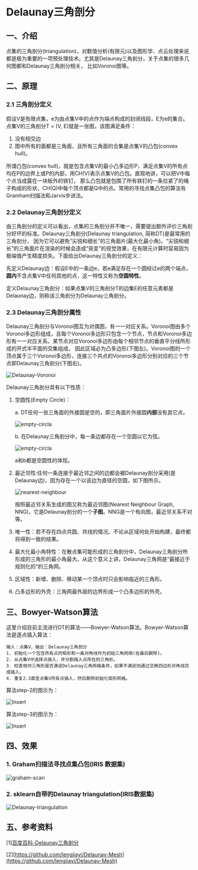 # Delaunay三角剖分
## 一、介绍
点集的三角剖分(triangulation)，对数值分析(有限元)以及图形学、点云处理来说都是极为重要的一项预处理技术。尤其是Delaunay三角剖分，关于点集的很多几何图都和Delaunay三角剖分相关，
比如Voronoi图等。

## 二、原理
### 2.1 三角剖分定义
假设V是有限点集，e为由点集V中的点作为端点构成的封闭线段，E为e的集合。点集V的三角剖分T = (V, E)就是一张图，该图满足条件：
1. 没有相交边
2. 图中所有的面都是三角面，且所有三角面的合集是点集V的凸包(convex hull)。

所谓凸包(convex hull)，就是包含点集V的最小凸多边形P，满足点集V的所有点均在P的边界上或P的内部，用CH(V)表示点集V的凸包。直观地讲，可以把V中每个点当成露在一块板外的铁钉，
那么凸包就是包围了所有铁钉的一条拉紧了的绳子构成的形状，CH(Q)中每个顶点都是Q中的点。常用的寻找点集凸包的算法有Gramham扫描法和Jarvis步进法。

### 2.2 Delaunay三角剖分定义
由三角剖分的定义可以看出，点集的三角剖分并不唯一，需要提出额外评价三角剖分好坏的标准。Delaunay三角剖分(Delaunay triangulation, 简称DT)是最常用的三角剖分，
因为它可以避免“尖锐和细长”的三角面片(最大化最小角)。“尖锐和细长”的三角面片在渲染的时候会造成“突变”的视觉效果，在有限元计算时容易因为极端值产生精度损失。下面给出Delaunay三角剖分的定义：

先定义Delaunay边：假设E中的一条边e，若e满足存在一个圆经过e的两个端点，**圆内**不含点集V中任何其他的点，这一特性又称为**空圆特性**。

定义Delaunay三角剖分：如果点集V的三角剖分T的边集E的任意元素都是Delaunay边，则称该三角剖分为Delaunay三角剖分。

### 2.3 Delaunay三角剖分属性
Delaunay三角剖分与Voronoi图互为对偶图，有一一对应关系。Voronoi图由多个Voronoi多边形组成，且每个Voronoi多边形只包含一个节点，节点和Voronoi多边形有一一对应关系。某节点对应Voronoi多边形由每个相邻节点的垂直平分线所形成的开式半平面的交集组成，
因此区域必为凸多边形(下图左)。Voronoi图的一个顶点属于三个Voronoi多边形，连接三个共点的Voronoi多边形分别对应的三个节点即Delaunay三角剖分(下图右)。

![Delaunay-Voronoi](resources/delaunay_voronoi.jfif)

Delaunay三角剖分具有以下性质：

1. 空圆性(Empty Circle)：

    a. DT任何一张三角面的外接圆是空的，即三角面片外接圆**内部**没有其它点。 
    
    ![empty-circla](resources/empty_circle_a.jpg)
    
    b. 在Delaunay三角剖分中，每一条边都存在一个空圆以它为弦。
    
    ![empty-circla](resources/empty_circle_b.jpg)
    
    a和b都是空圆性的体现。
    
2. 最近邻性:任何一条连接于最近邻之间的边都会被Delaunay剖分采用(是Delaunay边)，因为存在一个以该边为直径的空圆，如下图所示。

    ![nearest-neighbour](resources/1nn.jpg)

    按照最近邻关系生成的图又称为最近邻图(Nearest Neighbour Graph, NNG)，它是Delaunay剖分的一个**子图**。NNG是一个有向图，最近邻关系不对等。

3. 唯一性：若不存在四点共圆、共线的情况。不论从区域何处开始构建，最终都将得到一致的结果。

4. 最大化最小角特性：在散点集可能形成的三角剖分中，Delaunay三角剖分所形成的三角形的最小角最大。从这个意义上讲，Delaunay三角网是“最接近于规则化的“的三角网。

5. 区域性：新增、删除、移动某一个顶点时只会影响临近的三角形。

6. 凸多边形的外壳：三角网最外层的边界形成一个凸多边形的外壳。


## 三、Bowyer-Watson算法
这里介绍目前主流进行DT的算法——Bowyer-Watson算法。Bowyer-Watson算法是逐点插入算法：
```
输入：点集V，输出：Delaunay三角剖分
1. 初始化一个包含所有点的矩形和一条对角线作为初始三角网络(在最后删除)。
2. 从点集V中选择点插入，并分割插入点所在的三角形。
3. 检查相邻三角形是否满足Delaunay三角网格条件，如果不满足则通过交换四边形对角线完成插入。
4. 重复2.3直至点集V所有点插入，然后删除初始化矩形网格。
```
算法step-2的图示为：

![Insert](resources/insert.jpg)
                                            
算法step-3的图示为：
  
![Insert](resources/update.jpg)

## 四、效果

### 1. Graham扫描法寻找点集凸包(IRIS 数据集)

![graham-scan](results/graham_scan.png)

### 2. sklearn自带的Delaunay triangulation(IRIS数据集)

![Delaunay-triangulation](results/delaunay_triangulation.png)

## 五、参考资料

[1][百度百科-Delaunay三角剖分](https://baike.baidu.com/item/Delaunay%E4%B8%89%E8%A7%92%E5%89%96%E5%88%86%E7%AE%97%E6%B3%95/3779918)

[2][https://github.com/lengjiayi/Delaunay-Mesh](https://github.com/lengjiayi/Delaunay-Mesh)